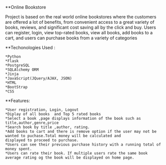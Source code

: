 
**Online Bookstore

 Project is based on the real world online bookstores where the customers are offered a lot of benefits, from convenient access to a great variety of books, reviews, and significant cost saving all by the click and buy. Users can register, login, view top-rated books, view all books, add books to a cart, and users can purchase books from a variety of categories


**Techonologies Used :

    *Python
    *Flask
    *PostgreSQL
    *SQLAlchemy ORM
    *Jinja
    *JavaScript(JQuery/AJAX, JSON)
    *HTML
    *BootStrap
    *CSS


**Features:


    *User registration, Login, Logout
    *Diplay of all books  and Top 5 rated books
    *Select a book ,page displays information of the book such as title,author,genre,price
    *Search book by title ,author, rating.
    *Add books to cart and there is remove option if the user may not be wanted to puchase.Total money will be calculated and 	  		displayed to proceed to purchase.
    *Users can see their previous purchase history with a running total of money spent.
    *Users can rate their book. If multiple users rate the same book average rating og the book will be displayed on home page.
